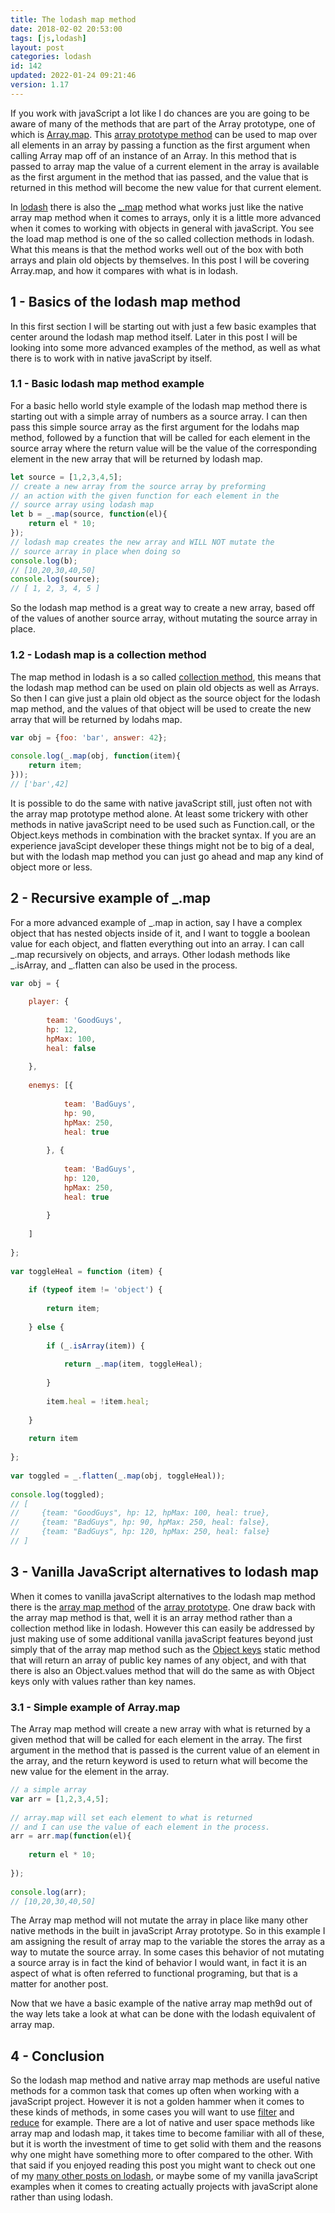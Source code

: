 ```yaml
---
title: The lodash map method
date: 2018-02-02 20:53:00
tags: [js,lodash]
layout: post
categories: lodash
id: 142
updated: 2022-01-24 09:21:46
version: 1.17
---
```


If you work with javaScript a lot like I do chances are you are going to be aware of many of the methods that are part of the Array prototype, one of which is [Array.map](https://developer.mozilla.org/en-US/docs/Web/JavaScript/Reference/Global_Objects/Array/map). This [array prototype method](https://developer.mozilla.org/en-US/docs/Web/JavaScript/Reference/Global_Objects/Array) can be used to map over all elements in an array by passing a function as the first argument when calling Array map off of an instance of an Array. In this method that is passed to array map the value of a current element in the array is available as the first argument in the method that ias passed, and the value that is returned in this method will become the new value for that current element.

In [lodash](https://lodash.com/) there is also the [\_.map](https://lodash.com/docs/4.17.4#map) method what works just like the native array map method when it comes to arrays, only it is a little more advanced when it comes to working with objects in general with javaScript. You see the load map method is one of the so called collection methods in lodash. What this means is that the method works well out of the box with both arrays and plain old objects by themselves. In this post I will be covering Array.map, and how it compares with what is in lodash.

<!-- more -->


## 1 - Basics of the lodash map method

In this first section I will be starting out with just a few basic examples that center around the lodash map method itself. Later in this post I will be looking into some more advanced examples of the method, as well as what there is to work with in native javaScript by itself.

### 1.1 - Basic lodash map method example

For a basic hello world style example of the lodash map method there is starting out with a simple array of numbers as a source array. I can then pass this simple source array as the first argument for the lodahs map method, followed by a function that will be called for each element in the source array where the return value will be the value of the corresponding element in the new array that will be returned by lodash map.

```js
let source = [1,2,3,4,5];
// create a new array from the source array by preforming
// an action with the given function for each element in the
// source array using lodash map
let b = _.map(source, function(el){
    return el * 10;
});
// lodash map creates the new array and WILL NOT mutate the 
// source array in place when doing so
console.log(b);
// [10,20,30,40,50]
console.log(source);
// [ 1, 2, 3, 4, 5 ]
```

So the lodash map method is a great way to create a new array, based off of the values of another source array, without mutating the source array in place.

### 1.2 - Lodash map is a collection method

The map method in lodash is a so called [collection method](/2022/01/14/lodash_collection/), this means that the lodash map method can be used on plain old objects as well as Arrays. So then I can give just a plain old object as the source object for the lodash map method, and the values of that object will be used to create the new array that will be returned by lodahs map.

```js
var obj = {foo: 'bar', answer: 42};
 
console.log(_.map(obj, function(item){
    return item;
}));
// ['bar',42]
```

It is possible to do the same with native javaScript still, just often not with the array map prototype method alone. At least some trickery with other methods in native javaScript need to be used such as Function.call, or the Object.keys methods in combination with the bracket syntax. If you are an experience javaScipt developer these things might not be to big of a deal, but with the lodash map method you can just go ahead and map any kind of object more or less.

## 2 - Recursive example of \_.map

For a more advanced example of \_.map in action, say I have a complex object that has nested objects inside of it, and I want to toggle a boolean value for each object, and flatten everything out into an array. I can call \_.map recursively on objects, and arrays. Other lodash methods like \_.isArray, and \_.flatten can also be used in the process.

```js
var obj = {
 
    player: {
 
        team: 'GoodGuys',
        hp: 12,
        hpMax: 100,
        heal: false
 
    },
 
    enemys: [{
 
            team: 'BadGuys',
            hp: 90,
            hpMax: 250,
            heal: true
 
        }, {
 
            team: 'BadGuys',
            hp: 120,
            hpMax: 250,
            heal: true
 
        }
 
    ]
 
};
 
var toggleHeal = function (item) {
 
    if (typeof item != 'object') {
 
        return item;
 
    } else {
 
        if (_.isArray(item)) {
 
            return _.map(item, toggleHeal);
 
        }
 
        item.heal = !item.heal;
 
    }
 
    return item
 
};
 
var toggled = _.flatten(_.map(obj, toggleHeal));
 
console.log(toggled);
// [
//     {team: "GoodGuys", hp: 12, hpMax: 100, heal: true},
//     {team: "BadGuys", hp: 90, hpMax: 250, heal: false},
//     {team: "BadGuys", hp: 120, hpMax: 250, heal: false}
// ]
```

## 3 - Vanilla JavaScript alternatives to lodash map

When it comes to vanilla javaScript alternatives to the lodash map method there is the [array map method](/2020/06/16/js-array-map/) of the [array prototype](/2018/12/10/js-array/). One draw back with the array map method is that, well it is an array method rather than a collection method like in lodash. However this can easily be addressed by just making use of some additional vanilla javaScript features beyond just simply that of the array map method such as the [Object keys](/2018/12/15/js-object-keys/) static method that will return an array of public key names of any object, and with that there is also an Object.values method that will do the same as with Object keys only with values rather than key names.

### 3.1 - Simple example of Array.map

The Array map method will create a new array with what is returned by a given method that will be called for each element in the array. The first argument in the method that is passed is the current value of an element in the array, and the return keyword is used to return what will become the new value for the element in the array.

```js
// a simple array
var arr = [1,2,3,4,5];
 
// array.map will set each element to what is returned
// and I can use the value of each element in the process.
arr = arr.map(function(el){
 
    return el * 10;
 
});
 
console.log(arr);
// [10,20,30,40,50]
```

The Array map method will not mutate the array in place like many other native methods in the built in javaScript Array prototype. So in this example I am assigning the result of array map to the variable the stores the array as a way to mutate the source array. In some cases this behavior of not mutating a source array is in fact the kind of behavior I would want, in fact it is an aspect of what is often referred to functional programing, but that is a matter for another post.

Now that we have a basic example of the native array map meth9d out of the way lets take a look at what can be done with the lodash equivalent of array map.

## 4 - Conclusion

So the lodash map method and native array map methods are useful native methods for a common task that comes up often when working with a javaScript project. However it is not a golden hammer when it comes to these kinds of methods, in some cases you will want to use [filter](/2018/05/18/lodash_filter/) and [reduce](/2018/07/25/lodash_reduce/) for example. There are a lot of native and user space methods like array map and lodash map, it takes time to become familiar with all of these, but it is worth the investment of time to get solid with them and the reasons why one might have something more to ofter compared to the other. With that said if you enjoyed reading this post you might want to check out one of my [many other posts on lodash](/categories/lodash/), or maybe some of my vanilla javaScript examples when it comes to creating actually projects with javaScript alone rather than using lodash.